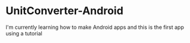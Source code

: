 # UnitConverter-Android
I'm currently learning how to make Android apps and this is the first app using a tutorial
